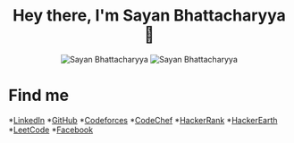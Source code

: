 

<h1 align="center"> Hey there, I'm Sayan Bhattacharyya 👋</h1>

<div align="center">
  <img src="https://github-readme-stats.vercel.app/api?username=Sayan3990&theme=chartreuse-dark&show_icons=true&hide_border=true" alt ="Sayan Bhattacharyya">
  <img src="https://github-readme-stats.vercel.app/api/top-langs/?username=Sayan3990&hide_border=true&theme=chartreuse-dark&show_icons=true&" alt ="Sayan Bhattacharyya">
</div>


# Find me

*[LinkedIn](https://www.linkedin.com/in/sayan-bhattacharyya-aa44a61a4) 
*[GitHub](https://github.com/Sayan3990)
*[Codeforces](https://codeforces.com/profile/1905345)
*[CodeChef](https://www.codechef.com/users/trust_me345)
*[HackerRank](https://www.hackerrank.com/sayan_bhatta2017)
*[HackerEarth](https://www.hackerearth.com/@sayan.bhatta2017)
*[LeetCode](https://leetcode.com/trust_me345)
*[Facebook](https://www.facebook.com/sayan.bhattacharyya.3990)



